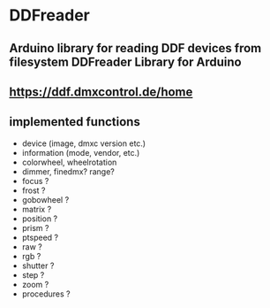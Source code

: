 # DDFreader
Arduino library for reading DDF devices from filesystem
DDFreader Library for Arduino
----
https://ddf.dmxcontrol.de/home
---
## implemented functions
 * device (image, dmxc version etc.)
 * information (mode, vendor, etc.)
 * colorwheel, wheelrotation
 * dimmer, finedmx? range?
 * focus ?
 * frost ?
 * gobowheel ?
 * matrix ?
 * position ?
 * prism ?
 * ptspeed ?
 * raw ?
 * rgb ?
 * shutter ?
 * step ?
 * zoom ?
 * procedures ?
